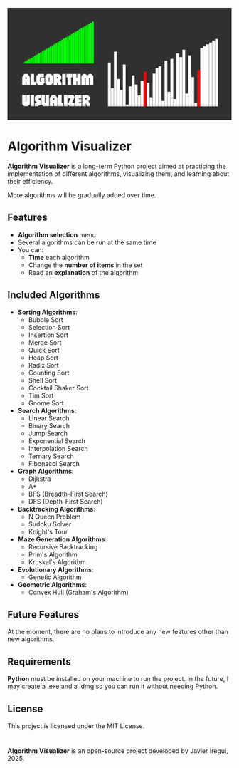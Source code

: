 <p align="center">
  <img src="media/banner.png" alt="Banner">
</p>

# Algorithm Visualizer

**Algorithm Visualizer** is a long-term Python project aimed at practicing the implementation of different algorithms, visualizing them, and learning about their efficiency.

More algorithms will be gradually added over time.

## Features

- **Algorithm selection** menu
- Several algorithms can be run at the same time
- You can:
  - **Time** each algorithm
  - Change the **number of items** in the set
  - Read an **explanation** of the algorithm

## Included Algorithms
- **Sorting Algorithms**:
  - Bubble Sort
  - Selection Sort
  - Insertion Sort
  - Merge Sort
  - Quick Sort
  - Heap Sort
  - Radix Sort
  - Counting Sort
  - Shell Sort
  - Cocktail Shaker Sort
  - Tim Sort
  - Gnome Sort
- **Search Algorithms**:
  - Linear Search
  - Binary Search
  - Jump Search
  - Exponential Search
  - Interpolation Search
  - Ternary Search
  - Fibonacci Search
- **Graph Algorithms**:
  - Dijkstra
  - A*
  - BFS (Breadth-First Search)
  - DFS (Depth-First Search)
- **Backtracking Algorithms**:
  - N Queen Problem
  - Sudoku Solver
  - Knight's Tour
- **Maze Generation Algorithms**:
  - Recursive Backtracking
  - Prim's Algorithm
  - Kruskal's Algorithm
- **Evolutionary Algorithms**:
  - Genetic Algorithm
- **Geometric Algorithms**:
  - Convex Hull (Graham's Algorithm)

## Future Features

At the moment, there are no plans to introduce any new features other than new algorithms.

## Requirements

**Python** must be installed on your machine to run the project. In the future, I may create a .exe and a .dmg so you can run it without needing Python.

## License

This project is licensed under the MIT License.

#

**Algorithm Visualizer** is an open-source project developed by Javier Iregui, 2025.
